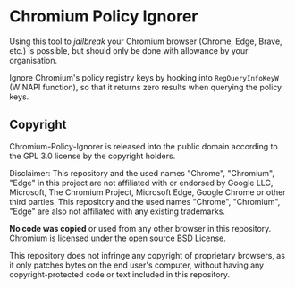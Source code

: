 # Chromium Policy Ignorer
Using this tool to *jailbreak* your Chromium browser (Chrome, Edge, Brave, etc.) is possible, but should only be done with allowance by your organisation.

Ignore Chromium's policy registry keys by hooking into `RegQueryInfoKeyW` (WINAPI function), so that it returns zero results when querying the policy keys.

## Copyright
Chromium-Policy-Ignorer is released into the public domain according to the GPL 3.0 license by the copyright holders.

Disclaimer: This repository and the used names "Chrome", "Chromium", "Edge" in this project are not affiliated with or endorsed by Google LLC, Microsoft, The Chromium Project, Microsoft Edge, Google Chrome or other third parties. This repository and the used names "Chrome", "Chromium", "Edge" are also not affiliated with any existing trademarks.

**No code was copied** or used from any other browser in this repository. Chromium is licensed under the open source BSD License.

This repository does not infringe any copyright of proprietary browsers, as it only patches bytes on the end user's computer, without having any copyright-protected code or text included in this repository.
